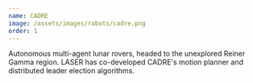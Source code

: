 ```yaml
---
name: CADRE
image: /assets/images/robots/cadre.png
order: 1
---
```

Autonomous multi-agent lunar rovers, headed to the unexplored Reiner Gamma region. LASER has co-developed CADRE's motion planner and distributed leader election algorithms.